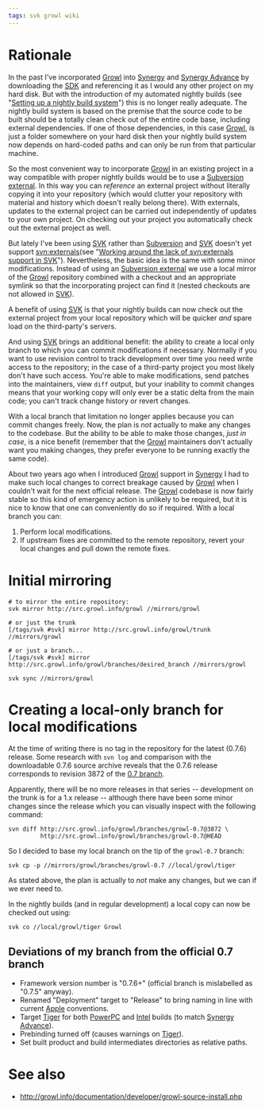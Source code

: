 ```yaml
---
tags: svk growl wiki
---
```


# Rationale

In the past I've incorporated [Growl](/wiki/Growl) into [Synergy](/wiki/Synergy) and [Synergy Advance](/wiki/Synergy_Advance) by downloading the [SDK](/wiki/SDK) and referencing it as I would any other project on my hard disk. But with the introduction of my automated nightly builds (see "[Setting up a nightly build system](/wiki/Setting_up_a_nightly_build_system)") this is no longer really adequate. The nightly build system is based on the premise that the source code to be built should be a totally clean check out of the entire code base, including external dependencies. If one of those dependencies, in this case [Growl](/wiki/Growl), is just a folder somewhere on your hard disk then your nightly build system now depends on hard-coded paths and can only be run from that particular machine.

So the most convenient way to incorporate [Growl](/wiki/Growl) in an existing project in a way compatible with proper nightly builds would be to use a [Subversion external](/wiki/Subversion_external). In this way you can _reference_ an external project without literally copying it into your repository (which would clutter your repository with material and history which doesn't really belong there). With externals, updates to the external project can be carried out independently of updates to your own project. On checking out your project you automatically check out the external project as well.

But lately I've been using [SVK](/wiki/SVK) rather than [Subversion](/wiki/Subversion) and [SVK](/wiki/SVK) doesn't yet support [svn:externals](/wiki/svn%3aexternals)(see "[Working around the lack of svn:externals support in SVK](/wiki/Working_around_the_lack_of_svn%3aexternals_support_in_SVK)"). Nevertheless, the basic idea is the same with some minor modifications. Instead of using an [Subversion external](/wiki/Subversion_external) we use a local mirror of the [Growl](/wiki/Growl) repository combined with a checkout and an appropriate symlink so that the incorporating project can find it (nested checkouts are not allowed in [SVK](/wiki/SVK)).

A benefit of using [SVK](/wiki/SVK) is that your nightly builds can now check out the external project from your local repository which will be quicker _and_ spare load on the third-party's servers.

And using [SVK](/wiki/SVK) brings an additional benefit: the ability to create a local only branch to which you can commit modifications if necessary. Normally if you want to use revision control to track development over time you need write access to the repository; in the case of a third-party project you most likely don't have such access. You're able to make modifications, send patches into the maintainers, view `diff` output, but your inability to commit changes means that your working copy will only ever be a static delta from the main code; you can't track change history or revert changes.

With a local branch that limitation no longer applies because you can commit changes freely. Now, the plan is _not_ actually to make any changes to the codebase. But the ability to be able to make those changes, _just in case_, is a nice benefit (remember that the [Growl](/wiki/Growl) maintainers don't actually want you making changes, they prefer everyone to be running exactly the same code).

About two years ago when I introduced [Growl](/wiki/Growl) support in [Synergy](/wiki/Synergy) I had to make such local changes to correct breakage caused by [Growl](/wiki/Growl) when I couldn't wait for the next official release. The [Growl](/wiki/Growl) codebase is now fairly stable so this kind of emergency action is unlikely to be required, but it is nice to know that one can conveniently do so if required. With a local branch you can:

1.  Perform local modifications.
2.  If upstream fixes are committed to the remote repository, revert your local changes and pull down the remote fixes.

# Initial mirroring

    # to mirror the entire repository:
    svk mirror http://src.growl.info/growl //mirrors/growl

    # or just the trunk
    [/tags/svk #svk] mirror http://src.growl.info/growl/trunk //mirrors/growl

    # or just a branch...
    [/tags/svk #svk] mirror http://src.growl.info/growl/branches/desired_branch //mirrors/growl

    svk sync //mirrors/growl

# Creating a local-only branch for local modifications

At the time of writing there is no tag in the repository for the latest (0.7.6) release. Some research with `svn log` and comparison with the downloadable 0.7.6 source archive reveals that the 0.7.6 release corresponds to revision 3872 of the [0.7 branch](http://src.growl.info/growl/branches/growl-0.7/).

Apparently, there will be no more releases in that series -- development on the trunk is for a 1.x release -- although there have been some minor changes since the release which you can visually inspect with the following command:

    svn diff http://src.growl.info/growl/branches/growl-0.7@3872 \
             http://src.growl.info/growl/branches/growl-0.7@HEAD

So I decided to base my local branch on the tip of the `growl-0.7` branch:

    svk cp -p //mirrors/growl/branches/growl-0.7 //local/growl/tiger

As stated above, the plan is actually to _not_ make any changes, but we can if we ever need to.

In the nightly builds (and in regular development) a local copy can now be checked out using:

    svk co //local/growl/tiger Growl

## Deviations of my branch from the official 0.7 branch

-   Framework version number is "0.7.6+" (official branch is mislabelled as "0.7.5" anyway).
-   Renamed "Deployment" target to "Release" to bring naming in line with current [Apple](/wiki/Apple) conventions.
-   Target [Tiger](/wiki/Tiger) for both [PowerPC](/wiki/PowerPC) and [Intel](/wiki/Intel) builds (to match [Synergy Advance](/wiki/Synergy_Advance)).
-   Prebinding turned off (causes warnings on [Tiger](/wiki/Tiger)).
-   Set built product and build intermediates directories as relative paths.

# See also

-   <http://growl.info/documentation/developer/growl-source-install.php>
